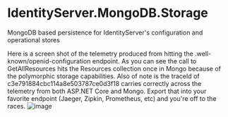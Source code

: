 # IdentityServer.MongoDB.Storage
MongoDB based persistence for IdentityServer's configuration and operational stores

Here is a screen shot of the telemetry produced from hitting the .well-known/openid-configuration endpoint. As you can see the call to GetAllResources hits the Resources collection once in Mongo because of the polymorphic storage capabilities. Also of note is the traceId of c3e791884cbc114a8e503787ce0d3f18 carries correctly across the telemetry from both ASP.NET Core and Mongo.  Export that into your favorite endpoint (Jaeger, Zipkin, Prometheus, etc) and you're off to the races.
![image](https://user-images.githubusercontent.com/1130210/127032857-59036e61-a134-4385-92da-ecb7a4c6c323.png)

